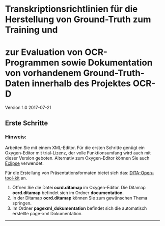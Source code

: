 # Transkriptionsrichtlinien für die Herstellung von Ground-Truth zum Training und 
# zur Evaluation von OCR-Programmen sowie Dokumentation von vorhandenem Ground-Truth-Daten innerhalb des Projektes OCR-D
Version 1.0 2017-07-21 

## Erste Schritte
### Hinweis:
Arbeiten Sie mit einem XML-Editor. Für die ersten Schritte genügt ein Oxygen-Editor mit trial-Lizenz, der volle Funktionsumfang wird auch mit dieser Version geboten. Alternativ zum Oxygen-Editor können Sie auch 
[Eclipse](https://www.eclipse.org/) verwendet.

Für die Erstellung von Präsentationsformaten bietet sich das:
[DITA-Open-tool-kit](http://www.dita-ot.org/) an.

1. Öffnen Sie die Datei **ocrd.ditamap** im Oxygen-Editor. Die Ditamap **ocrd.ditamap** befindet sich im Ordner **documentation**.
2. In der Ditamap **ocrd.ditamap** können Sie zum gewünschen Thema springen.
3. Im Ordner **pagexml_dokumentation** befindet sich die automatisch erstellte page-xml Dokumentation.




---

